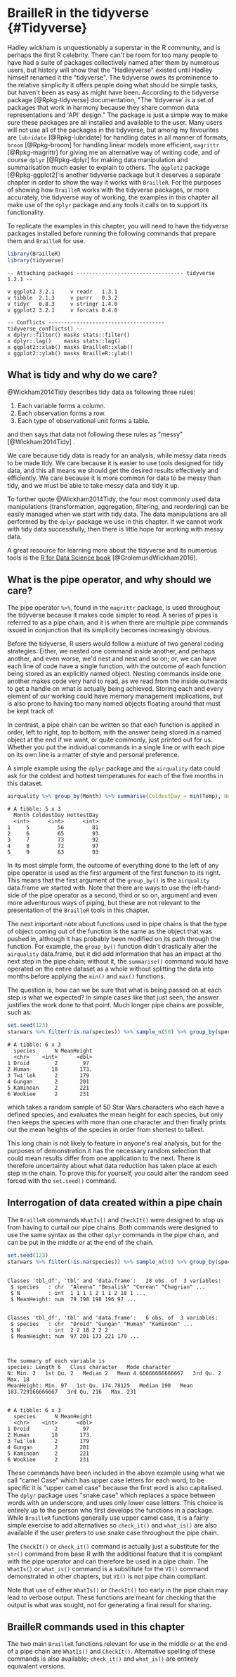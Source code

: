 # BrailleR in the tidyverse {#Tidyverse}




Hadley wickham is unquestionably a superstar in the R community, and is perhaps the first R celebrity. There can't be room for too many people to have had a suite of packages collectively named after them by numerous users, but history will show that the "Hadleyverse" existed until Hadley himself renamed it the "tidyverse". The tidyverse owes its prominence to the relative simplicity it offers people doing what should be simple tasks, but haven't been as easy as might have been. According to the tidyverse package [@Rpkg-tidyverse] documentation, "The 'tidyverse' is a set of packages that work in harmony
    because they share common data representations and 'API' design." The package is just a simple way to make sure these packages are all installed and available to the user. Many users will not use all of the packages in the tidyverse, but among my favourites are `lubridate` [@Rpkg-lubridate] for handling dates in all manner of formats, `broom` [@Rpkg-broom] for handling linear models more efficient, 
`magrittr` [@Rpkg-magrittr] for giving me an alternative way of writing code, and of course `dplyr` [@Rpkg-dplyr] for making data manipulation and summarisation much easier to explain to others. The `ggplot2` package [@Rpkg-ggplot2] is another tidyverse package but it deserves a separate chapter in order to show the way it works with `BrailleR`.  For the purposes of showing how `BrailleR` works with the tidyverse packages, or more accurately, the tidyverse way of working, the examples in this chapter all make use of the `dplyr` package and any tools it calls on to support its functionality.



To replicate the examples in this chapter, you will need to have the tidyverse packages installed before running the following commands that prepare them and `BrailleR` for use.


```r
library(BrailleR)   
library(tidyverse)
```

```
-- Attaching packages ---------------------------------- tidyverse 1.2.1 --
```

```
v ggplot2 3.2.1     v readr   1.3.1
v tibble  2.1.3     v purrr   0.3.2
v tidyr   0.8.3     v stringr 1.4.0
v ggplot2 3.2.1     v forcats 0.4.0
```

```
-- Conflicts ------------------------------------- tidyverse_conflicts() --
x dplyr::filter() masks stats::filter()
x dplyr::lag()    masks stats::lag()
x ggplot2::xlab() masks BrailleR::xlab()
x ggplot2::ylab() masks BrailleR::ylab()
```

## What is tidy and why do we care?

@Wickham2014Tidy describes tidy data as following three rules:

1. Each variable forms a column.
2. Each observation forms a row.
3. Each type of observational unit forms a table.

and then says that data not following these rules as "messy" [@Wickham2014Tidy] .

We care because tidy data is ready for an analysis, while messy data needs to be made tidy. We care because it is easier to use tools designed for tidy data, and this all means we should get the desired results effectively and efficiently. We care because it is more common for data to be messy than tidy, and we must be able to take messy data and tidy it up.

To further quote @Wickham2014Tidy, the four most commonly used data manipulations (transformation, aggregation, filtering, and reordering) can be easily managed when we start with tidy data. The data manipulations are all performed by the `dplyr` package we use in this chapter. If we cannot work with tidy data successfully, then there is little hope for working with messy data. 

A great resource for learning more about the tidyverse and its numerous tools is the  [R for Data Science book](http://r4ds.had.co.nz/) [@GrolemundWickham2016].

## What is the pipe operator, and why should we care?

The pipe operator `%>%`, found in the `magrittr` package,  is used throughout the tidyverse because it makes code simpler to read. A series of pipes is referred to as a pipe chain, and it is when there are multiple pipe commands issued in conjunction that its simplicity becomes increasingly obvious. 

Before the tidyverse, R users would follow a mixture of two general coding strategies. Either, we nested one command inside another, and perhaps another, and even worse, we'd nest and nest and so on; or, we can have each line of code have a single function, with the outcome of each function being stored as an explicitly named object. Nesting commands inside one another makes code very hard to read, as we read from the inside outwards to get a handle on what is actually being achieved. Storing each and every element of our working could have memory management implications, but is also prone to having too many named objects floating around that must be kept track of.

In contrast, a pipe chain can be written so that each function is applied in order, left to right, top to bottom, with the answer being stored in a named object at the end if we want, or quite commonly, just printed out for us. Whether you put the individual commands in a single line or with each pipe on its own line is a matter of style and personal preference.

A simple example using the `dplyr` package and the `airquality` data could ask for the coldest and hottest temperatures for each of the five months in this dataset.

```r
airquality %>% group_by(Month) %>% summarise(ColdestDay = min(Temp), HottestDay = max(Temp))
```

```
# A tibble: 5 x 3
  Month ColdestDay HottestDay
  <int>      <int>      <int>
1     5         56         81
2     6         65         93
3     7         73         92
4     8         72         97
5     9         63         93
```
 
In its most simple form, the outcome of everything done to the left of any pipe operator is used as the first argument of the first function to its right. This means that the first argument of the `group_by()` is the `airquality` data.frame we started with.  Note that there are ways to use the left-hand-side of the pipe operator as a second, third or so on, argument and even more adventurous ways of piping, but these are not relevant to the presentation of the `BrailleR` tools in this chapter.

The next important note about functions used in pipe chains is that the type of object coming out of the function is the same as the object that was pushed in, although it has probably been modified on its path through the function. For example, the `group_by()` function didn't drastically alter the `airquality` data.frame, but it did add information that has an impact at the next step in the pipe chain; without it, the `summarise()` command would have operated on the entire dataset as a whole without splitting the data into months before applying the `min()` and `max()` functions.

The question is, how can we be sure that what is being passed on at each step is what we expected? In simple cases like that just seen, the answer justifies the work done to that point. Much longer pipe chains are possible, such as:

```r
set.seed(123)
starwars %>% filter(!is.na(species)) %>% sample_n(50) %>% group_by(species) %>% summarise(N = n(), MeanHeight = mean(height, na.rm=TRUE)) %>% filter(N>1) %>% arrange(MeanHeight)
```

```
# A tibble: 6 x 3
  species      N MeanHeight
  <chr>    <int>      <dbl>
1 Droid        2        97 
2 Human       18       173.
3 Twi'lek      2       179 
4 Gungan       2       201 
5 Kaminoan     2       221 
6 Wookiee      2       231 
```
which takes a  random sample of 50 Star Wars characters who each have a defined species, and evaluates the mean height for each species, but only then keeps the species with more than one character and then finally prints out the mean heights of the species  in order from shortest to tallest.

This long chain is not likely to feature in anyone's real analysis, but for the purposes of demonstration it has the necessary random selection that could mean results differ from one application to the next. There is therefore uncertainty about what data reduction has taken place at each step in the chain. To prove this for yourself, you could alter the random seed forced with the `set.seed()` command.



## Interrogation of data created within a pipe chain

The `BrailleR` commands `WhatIs()` and `CheckIt()` were designed to stop us from having to curtail our pipe chains. Both commands were designed to use the same syntax as the other `dplyr` commands in the pipe chain, and can be put  in the middle or at the end of the chain.



```r
set.seed(123)
starwars %>% filter(!is.na(species)) %>% sample_n(50) %>% group_by(species) %>% summarise(N = n(), MeanHeight = mean(height, na.rm=TRUE)) %>% CheckIt() %>% filter(N>1) %>% CheckIt() %>% WhatIs() %>% arrange(MeanHeight) 
```

```

```

```
Classes 'tbl_df', 'tbl' and 'data.frame':	28 obs. of  3 variables:
 $ species   : chr  "Aleena" "Besalisk" "Cerean" "Chagrian" ...
 $ N         : int  1 1 1 1 2 1 1 2 18 1 ...
 $ MeanHeight: num  79 198 198 196 97 ...
```

```

```

```
Classes 'tbl_df', 'tbl' and 'data.frame':	6 obs. of  3 variables:
 $ species   : chr  "Droid" "Gungan" "Human" "Kaminoan" ...
 $ N         : int  2 2 18 2 2 2
 $ MeanHeight: num  97 201 173 221 179 ...
```

```

```

```

The summary of each variable is
species: Length 6   Class character   Mode character  
N: Min. 2   1st Qu. 2   Median 2   Mean 4.66666666666667   3rd Qu. 2   Max. 18  
MeanHeight: Min. 97   1st Qu. 174.78125   Median 190   Mean 183.729166666667   3rd Qu. 216   Max. 231  
```

```

```

```
# A tibble: 6 x 3
  species      N MeanHeight
  <chr>    <int>      <dbl>
1 Droid        2        97 
2 Human       18       173.
3 Twi'lek      2       179 
4 Gungan       2       201 
5 Kaminoan     2       221 
6 Wookiee      2       231 
```

These commands have been included in the above example using what we call "camel Case" which has upper case letters for each word; to be specific it is "upper camel case" because the first word is also capitalised. The `dplyr` package uses "snake case" which replaces a space between words with an underscore, and uses only lower case letters. This choice is entirely up to the person who first develops the functions in a package. While `BrailleR` functions generally use upper camel case, it is a fairly simple exercise to add alternatives so `check_it()` and `what_is()` are also available if the user prefers to use snake case throughout the pipe chain.

The `CheckIt()` or `check_it()` command is actually just a substitute for the `str()` command from base R with the additional feature that it is compliant with the pipe operator and can therefore be used in a pipe chain. The `WhatIs()` or `what_is()` command is a substitute for the `VI()` command demonstrated in other chapters, but `VI()` is not pipe chain compliant.


Note that use of either `WhatIs()` or `CheckIt()` too early in the pipe chain may lead to verbose output. These functions are meant for checking that the output is what was sought, not for generating a final result for sharing.

 
## BrailleR commands used in this chapter


The two main `BrailleR` functions relevant for use in the middle or at the end of a pipe chain are `WhatIs()` and `CheckIt()`. Alternative spelling of these commands is also available; `check_it()` and `what_is()` are entirely equivalent versions.

